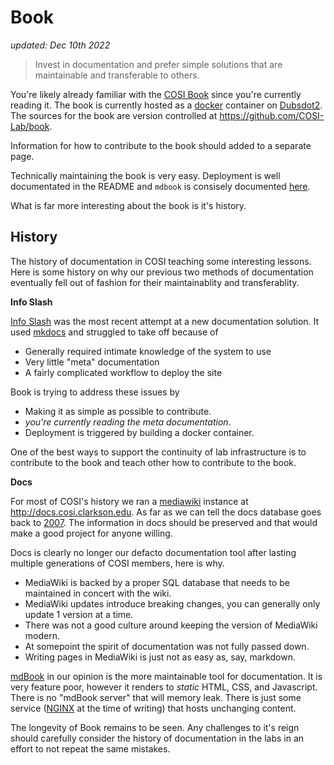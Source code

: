 # Book

_updated: Dec 10th 2022_

> Invest in documentation and prefer simple solutions that are maintainable and transferable to others.

You're likely already familiar with the [COSI Book](https://book.cosi.clarkson.edu) since you're currently reading it. The book is currently hosted as a [docker](https://www.docker.com/) container on [Dubsdot2](../infrastructure/vms.md#dubsdot2). The sources for the book are version controlled at <https://github.com/COSI-Lab/book>. 

Information for how to contribute to the book should added to a separate page. 

Technically maintaining the book is very easy. Deployment is well documentated in the README and `mdbook` is consisely documented [here](https://rust-lang.github.io/mdBook/).

What is far more interesting about the book is it's history.

## History

The history of documentation in COSI teaching some interesting lessons. Here is some history on why our previous two methods of documentation eventually fell out of fashion for their maintainablity and transferablity. 

**Info Slash**

[Info Slash](https://gitea.cosi.clarkson.edu/COSI_Maintainers/info-slash) was the most recent attempt at a new documentation solution. It used [mkdocs](https://www.mkdocs.org) and struggled to take off because of 

- Generally required intimate knowledge of the system to use
- Very little "meta" documentation
- A fairly complicated workflow to deploy the site

Book is trying to address these issues by
- Making it as simple as possible to contribute. 
- _you're currently reading the meta documentation_.
- Deployment is triggered by building a docker container. 

One of the best ways to support the continuity of lab infrastructure is to contribute to the book and teach other how to contribute to the book. 

**Docs**

For most of COSI's history we ran a [mediawiki](https://www.mediawiki.org/wiki/MediaWiki) instance at <http://docs.cosi.clarkson.edu>. As far as we can tell the docs database goes back to [2007](http://docs.cslabs.clarkson.edu/mediawiki/index.php?title=Guiding_Principles&oldid=183). The information in docs should be preserved and that would make a good project for anyone willing. 

Docs is clearly no longer our defacto documentation tool after lasting multiple generations of COSI members, here is why.

- MediaWiki is backed by a proper SQL database that needs to be maintained in concert with the wiki.
- MediaWiki updates introduce breaking changes, you can generally only update 1 version at a time.
- There was not a good culture around keeping the version of MediaWiki modern.
- At somepoint the spirit of documentation was not fully passed down.
- Writing pages in MediaWiki is just not as easy as, say, markdown.

[mdBook](https://rust-lang.github.io/mdBook/) in our opinion is the more maintainable tool for documentation. It is very feature poor, however it renders to _static_ HTML, CSS, and Javascript. There is no "mdBook server" that will memory leak. There is just some service ([NGINX](https://nginx.org/) at the time of writing) that hosts unchanging content.

The longevity of Book remains to be seen. Any challenges to it's reign should carefully consider the history of documentation in the labs in an effort to not repeat the same mistakes.



